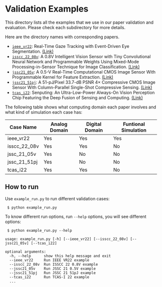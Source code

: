 # Validation Examples

This directory lists all the examples that we use in our paper validation and evaluation. Please 
check each subdirectory for more details.

Here are the directory names with corresponding papers.

* [`ieee_vr22`](https://github.com/horizon-research/CamJ/tree/main/examples/ieee_vr22): Real-Time Gaze Tracking with Event-Driven Eye Segmentation. [(Link)](https://arxiv.org/abs/2201.07367)
* [`isscc_22_08v`](https://github.com/horizon-research/CamJ/tree/main/examples/isscc_22_08v): A 0.8V Intelligent Vision Sensor with Tiny Convolutional Neural Network and Programmable Weights Using Mixed-Mode Processing-in-Sensor Technique for Image Classification. [(Link)](https://ieeexplore.ieee.org/document/9731675)
* [`jssc21_05v`](https://github.com/horizon-research/CamJ/tree/main/examples/jssc21_05v): A 0.5-V Real-Time Computational CMOS Image Sensor With Programmable Kernel for Feature Extraction. [(Link)](https://ieeexplore.ieee.org/document/9250500)
* [`jssc21_51pj`](https://github.com/horizon-research/CamJ/tree/main/examples/jssc21_51pj): A 51-pJ/Pixel 33.7-dB PSNR 4× Compressive CMOS Image Sensor With Column-Parallel Single-Shot Compressive Sensing. [(Link)](https://ieeexplore.ieee.org/document/9424987)
* [`tcas_i22`](https://github.com/horizon-research/CamJ/tree/main/examples/tcas_i22): Senputing: An Ultra-Low-Power Always-On Vision Perception Chip Featuring the Deep Fusion of Sensing and Computing. [(Link)](https://ieeexplore.ieee.org/document/9464962)

The following table shows what computing domain each paper involves and what kind of simulation each
case has:

| Case Name             | Analog Domain | Digital Domain | Funtional Simulation |
|-----------------------|---------------|----------------|----------------------|
| ieee_vr22             |      Yes      |      Yes       |         Yes          |
| isscc_22_08v          |      Yes      |      Yes       |         No           |
| jssc_21_05v           |      Yes      |      No        |         No           |
| jssc_21_51pj          |      Yes      |      No        |         No           |
| tcas_i22              |      Yes      |      Yes       |         No           |


## How to run

Use `example_run.py` to run different validation cases:
```
 $ python example_run.py
```

To know different run options, run `--help` options, you will see different options:
```
 $ python example_run.py --help

usage: example_run.py [-h] [--ieee_vr22] [--isscc_22_08v] [--jssc21_05v] [--tcas_i22]

optional arguments:
  -h, --help      show this help message and exit
  --ieee_vr22     Run IEEE VR22 example
  --isscc_22_08v  Run ISSCC 22 0.8V example
  --jssc21_05v    Run JSSC 21 0.5V example
  --jssc21_51pj   Run JSSC 21 51pJ example
  --tcas_i22      Run TCAS-I 22 example
  ...
  
```